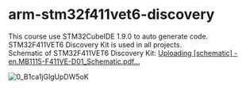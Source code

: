# arm-stm32f411vet6-discovery

This course use STM32CubeIDE 1.9.0 to auto generate code.  
STM32F411VET6 Discovery Kit is used in all projects.  
Schematic of STM32F411VET6 Discovery Kit:  [Uploading [schematic] - en.MB1115-F411VE-D01_Schematic.pdf…]()  

![0_B1ca1jGlgUpDW5oK](https://user-images.githubusercontent.com/94094574/175454155-1d57bb0d-806b-4358-8885-27391b0dc2c8.png)
